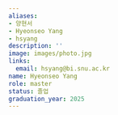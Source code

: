 ```yaml
---
aliases:
- 양현서
- Hyeonseo Yang
- hsyang
description: ''
image: images/photo.jpg
links:
  email: hsyang@bi.snu.ac.kr
name: Hyeonseo Yang
role: master
status: 졸업
graduation_year: 2025
---
```

